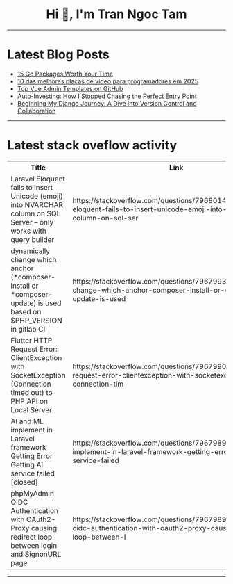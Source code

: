 <h1 align="center">Hi 👋, I'm Tran Ngoc Tam</h1>

---

# Latest Blog Posts 
<!-- BLOG-POST-LIST:START -->
- [15 Go Packages Worth Your Time](https://dev.to/oyedeletemitope/15-go-packages-worth-your-time-3loj)
- [10 das melhores placas de vídeo para programadores em 2025](https://dev.to/marcosplusplus/10-das-melhores-placas-de-video-para-programadores-em-2025-54d5)
- [Top Vue Admin Templates on GitHub](https://dev.to/brijesh_dobariya/top-free-vue-admin-templates-on-github-34fe)
- [Auto-Investing: How I Stopped Chasing the Perfect Entry Point](https://dev.to/cryptosandy/auto-investing-how-i-stopped-chasing-the-perfect-entry-point-5cj7)
- [Beginning My Django Journey: A Dive into Version Control and Collaboration](https://dev.to/rinnahoyugi/beginning-my-django-journey-a-dive-into-version-control-and-collaboration-4jn7)
<!-- BLOG-POST-LIST:END -->

---

# Latest stack oveflow activity
<table>
  <tr><th>Title</th><th>Link</th></tr>
  <!-- STACKOVERFLOW:START --><tr><td>Laravel Eloquent fails to insert Unicode &lpar;emoji&rpar; into NVARCHAR column on SQL Server – only works with query builder</td><td>https://stackoverflow.com/questions/79680142/laravel-eloquent-fails-to-insert-unicode-emoji-into-nvarchar-column-on-sql-ser</td></tr><tr><td>dynamically change which anchor &lpar;*composer-install or *composer-update&rpar; is used based on $PHP_VERSION in gitlab CI</td><td>https://stackoverflow.com/questions/79679930/dynamically-change-which-anchor-composer-install-or-composer-update-is-used</td></tr><tr><td>Flutter HTTP Request Error: ClientException with SocketException &lpar;Connection timed out&rpar; to PHP API on Local Server</td><td>https://stackoverflow.com/questions/79679902/flutter-http-request-error-clientexception-with-socketexception-connection-tim</td></tr><tr><td>AI and ML implement in Laravel framework Getting Error Getting AI service failed [closed]</td><td>https://stackoverflow.com/questions/79679898/ai-and-ml-implement-in-laravel-framework-getting-error-getting-ai-service-failed</td></tr><tr><td>phpMyAdmin OIDC Authentication with OAuth2-Proxy causing redirect loop between login and SignonURL page</td><td>https://stackoverflow.com/questions/79679895/phpmyadmin-oidc-authentication-with-oauth2-proxy-causing-redirect-loop-between-l</td></tr><!-- STACKOVERFLOW:END -->
</table>

---


